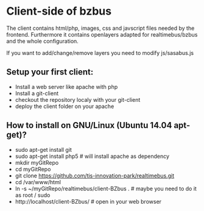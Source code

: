 Client-side of bzbus
=============================

The client contains html/php, images, css and javscript files needed by the frontend.
Furthermore it contains openlayers adapted for realtimebus/bzbus and the whole configuration.

If you want to add/change/remove layers you need to modify js/sasabus.js

Setup your first client:
------------------------
- Install a web server like apache with php 
- Install a git-client
- checkout the repository localy with your git-client
- deploy the client folder on your apache


How to install on GNU/Linux (Ubuntu 14.04 apt-get)?
---------------------------------------------------
- sudo apt-get install git
- sudo apt-get install php5                # will install apache as dependency
- mkdir myGitRepo
- cd myGitRepo
- git clone https://github.com/tis-innovation-park/realtimebus.git
- cd /var/www/html
- ln -s ~/myGitRepo/realtimebus/client-BZbus .   # maybe you need to do it as root / sudo
- http://localhost/client-BZbus/                 # open in your web browser

